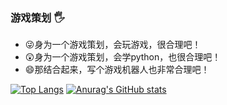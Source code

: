 ### 游戏策划 🖐️
 - 😜身为一个游戏策划，会玩游戏，很合理吧！
 - 😲身为一个游戏策划，会学python，也很合理吧！
 - 😄那结合起来，写个游戏机器人也非常合理吧！

[![Top Langs](https://github-readme-stats.vercel.app/api/top-langs/?username=justundertaker&layout=compact)](https://github.com/anuraghazra/github-readme-stats)
[![Anurag's GitHub stats](https://github-readme-stats.vercel.app/api?username=justundertaker&show_icons=true)](https://github.com/anuraghazra/github-readme-stats)
